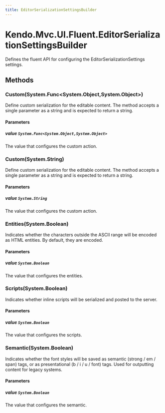 ```yaml
---
title: EditorSerializationSettingsBuilder
---
```


# Kendo.Mvc.UI.Fluent.EditorSerializationSettingsBuilder
Defines the fluent API for configuring the EditorSerializationSettings settings.




## Methods


### Custom(System.Func\<System.Object,System.Object\>)
Define custom serialization for the editable content. The method accepts a single parameter as a string and is expected to return a string.


#### Parameters

##### value `System.Func<System.Object,System.Object>`
The value that configures the custom action.





### Custom(System.String)
Define custom serialization for the editable content. The method accepts a single parameter as a string and is expected to return a string.


#### Parameters

##### value `System.String`
The value that configures the custom action.





### Entities(System.Boolean)
Indicates whether the characters outside the ASCII range will be encoded as HTML entities. By default, they are encoded.


#### Parameters

##### value `System.Boolean`
The value that configures the entities.





### Scripts(System.Boolean)
Indicates whether inline scripts will be serialized and posted to the server.


#### Parameters

##### value `System.Boolean`
The value that configures the scripts.





### Semantic(System.Boolean)
Indicates whether the font styles will be saved as semantic (strong / em / span) tags,
            or as presentational (b / i / u / font) tags. Used for outputting content for legacy systems.


#### Parameters

##### value `System.Boolean`
The value that configures the semantic.






